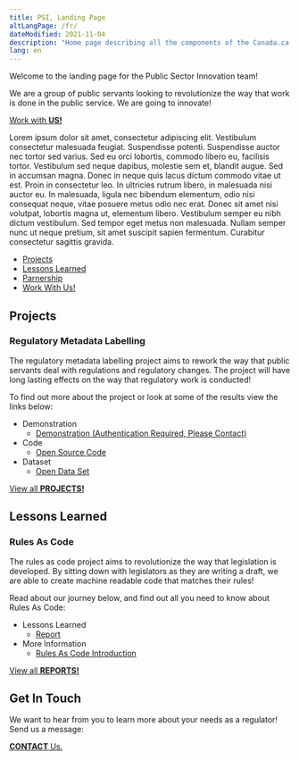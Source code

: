 ```yaml
---
title: PSI, Landing Page
altLangPage: /fr/
dateModified: 2021-11-04
description: "Home page describing all the components of the Canada.ca theme, named GCWeb."
lang: en
---
```


Welcome to the landing page for the Public Sector Innovation team!

We are a group of public servants looking to revolutionize the way that work is done in the public service. We are going to innovate!

<a href="./partnership" class="btn btn-primary">Work with <strong>US!</strong></a>

Lorem ipsum dolor sit amet, consectetur adipiscing elit. Vestibulum consectetur malesuada feugiat. Suspendisse potenti. Suspendisse auctor nec tortor sed varius. Sed eu orci lobortis, commodo libero eu, facilisis tortor. Vestibulum sed neque dapibus, molestie sem et, blandit augue. Sed in accumsan magna. Donec in neque quis lacus dictum commodo vitae ut est. Proin in consectetur leo. In ultricies rutrum libero, in malesuada nisi auctor eu. In malesuada, ligula nec bibendum elementum, odio nisi consequat neque, vitae posuere metus odio nec erat. Donec sit amet nisi volutpat, lobortis magna ut, elementum libero. Vestibulum semper eu nibh dictum vestibulum. Sed tempor eget metus non malesuada. Nullam semper nunc ut neque pretium, sit amet suscipit sapien fermentum. Curabitur consectetur sagittis gravida.

* [Projects](#projects)
* [Lessons Learned](#lessons-learned)
* [Parnership](./partnership)
* [Work With Us!](./contact)

## Projects

### Regulatory Metadata Labelling
The regulatory metadata labelling project aims to rework the way that public servants deal with regulations and regulatory changes. The project will have long lasting effects on the way that regulatory work is conducted!

To find out more about the project or look at some of the results view the links below:
* Demonstration
	* [Demonstration (Authentication Required, Please Contact)](https://dev.psinnovation.com/)
* Code
	* [Open Source Code](https://www.github.com)
* Dataset
	* [Open Data Set](https://open.canada.ca/en)

<a href="./partnership" class="btn btn-primary">View all <strong>PROJECTS!</strong></a>

## Lessons Learned

### Rules As Code
The rules as code project aims to revolutionize the way that legislation is developed. By sitting down with legislators as they are writing a draft, we are able to create machine readable code that matches their rules!

Read about our journey below, and find out all you need to know about Rules As Code:
* Lessons Learned
	* [Report](https://letmegooglethat.com/?q=rules+as+code)
* More Information
	* [Rules As Code Introduction](https://letmegooglethat.com/?q=rules+as+code)

<a href="./partnership" class="btn btn-primary">View all <strong>REPORTS!</strong></a>

## Get In Touch

We want to hear from you to learn more about your needs as a regulator! Send us a message:

<a href="./partnership" class="btn btn-primary"><strong>CONTACT</strong> Us.</a>